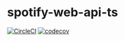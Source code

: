 # spotify-web-api-ts

[![CircleCI](https://circleci.com/gh/adamgrieger/spotify-web-api-ts.svg?style=svg)](https://circleci.com/gh/adamgrieger/spotify-web-api-ts)
[![codecov](https://codecov.io/gh/adamgrieger/spotify-web-api-ts/branch/master/graph/badge.svg)](https://codecov.io/gh/adamgrieger/spotify-web-api-ts)
